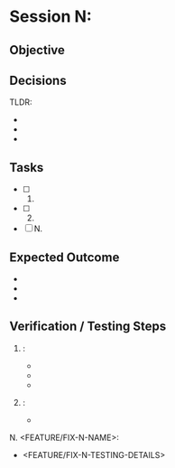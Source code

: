 # Session N: <SESSION-NAME>

## Objective

<OBJECTIVE-DESCRIPTION>

## Decisions

TLDR: <SUMMARY-OF-DECISIONS>

- <DECISION-1-NAME>
- <DECISION-2-NAME>
- <DECISION-N-NAME>

## Tasks

- [ ] 1. <TASK-1-NAME>
- [ ] 2. <TASK-2-NAME>
- [ ] N. <TASK-N-NAME>

## Expected Outcome

- <EXPECTED-OUTCOME-1>
- <EXPECTED-OUTCOME-2>
- <EXPECTED-OUTCOME-N>

## Verification / Testing Steps

1. <FEATURE-1-NAME>:

   - <STEP-1-TESTING-DETAILS>
   - <STEP-2-TESTING-DETAILS>
   - <STEP-N-TESTING-DETAILS>

2. <FIX-2-NAME>:
   - <STEP-2-TESTING-DETAILS>

N. <FEATURE/FIX-N-NAME>:

- <FEATURE/FIX-N-TESTING-DETAILS>
